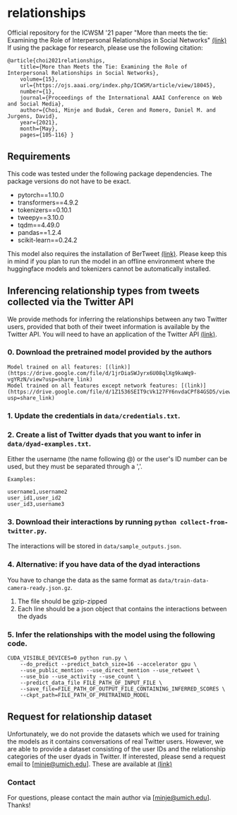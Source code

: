# relationships
Official repository for the ICWSM '21 paper "More than meets the tie: Examining the Role of Interpersonal Relationships in Social Networks" [(link)](https://ojs.aaai.org/index.php/ICWSM/article/view/18045)
If using the package for research, please use the following citation:
```
@article{choi2021relationships, 
    title={More than Meets the Tie: Examining the Role of Interpersonal Relationships in Social Networks}, 
    volume={15}, 
    url={https://ojs.aaai.org/index.php/ICWSM/article/view/18045}, 
    number={1}, 
    journal={Proceedings of the International AAAI Conference on Web and Social Media}, 
    author={Choi, Minje and Budak, Ceren and Romero, Daniel M. and Jurgens, David}, 
    year={2021}, 
    month={May}, 
    pages={105-116} }
```
## Requirements

This code was tested under the following package dependencies. The package versions do not have to be exact.

- pytorch==1.10.0
- transformers==4.9.2
- tokenizers==0.10.1
- tweepy==3.10.0
- tqdm==4.49.0
- pandas==1.2.4
- scikit-learn==0.24.2

This model also requires the installation of BerTweet [(link)](https://huggingface.co/vinai/bertweet-base). 
Please keep this in mind if you plan to run the model in an offline environment where the huggingface models and tokenizers cannot be automatically installed.


## Inferencing relationship types from tweets collected via the Twitter API
We provide methods for inferring the relationships between any two Twitter users, provided that both of their tweet information is available by the Twitter API.
You will need to have an application of the Twitter API [(link)](https://developer.twitter.com/en/docs/twitter-api).

### 0. Download the pretrained model provided by the authors
```
Model trained on all features: [(link)](https://drive.google.com/file/d/1jrDiaSWJyrx6U08qlXg9kaWq9-vgYRzN/view?usp=share_link)
Model trained on all features except network features: [(link)](https://drive.google.com/file/d/1Z1536SEIT9cVk127FY6nvdaCPf84GSD5/view?usp=share_link)
```

### 1. Update the credentials in `data/credentials.txt`.

### 2. Create a list of Twitter dyads that you want to infer in `data/dyad-examples.txt`. 
Either the username (the name following @) or the user's ID number can be used, but they must be separated through a ','.

```
Examples:

username1,username2
user_id1,user_id2
user_id3,username3
```

### 3. Download their interactions by running `python collect-from-twitter.py`. 
The interactions will be stored in `data/sample_outputs.json`.

### 4. Alternative: if you have data of the dyad interactions
You have to change the data as the same format as `data/train-data-camera-ready.json.gz`.
1. The file should be gzip-zipped
2. Each line should be a json object that contains the interactions between the dyads

### 5. Infer the relationships with the model using the following code. 
```
CUDA_VISIBLE_DEVICES=0 python run.py \
    --do_predict --predict_batch_size=16 --accelerator gpu \
    --use_public_mention --use_direct_mention --use_retweet \
    --use_bio --use_activity --use_count \
    --predict_data_file FILE_PATH_OF_INPUT_FILE \
    --save_file=FILE_PATH_OF_OUTPUT_FILE_CONTAINING_INFERRED_SCORES \
    --ckpt_path=FILE_PATH_OF_PRETRAINED_MODEL
```

## Request for relationship dataset
Unfortunately, we do not provide the datasets which we used for training the models as it contains conversations of real Twitter users. 
However, we are able to provide a dataset consisting of the user IDs and the relationship categories of the user dyads in Twitter.
If interested, please send a request email to [minje@umich.edu].
These are available at [(link)](https://drive.google.com/file/d/1VKn49kVB-96RTpfvEWE95iUyfWlaxpFw/view?usp=share_link)

### Contact
For questions, please contact the main author via [minje@umich.edu]. Thanks!
